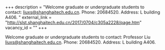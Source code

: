 +++
description = "Welcome graduate or undergraduate students to contact: <liuxs@shanghaitech.edu.cn>. Phone: 20684520.  Address: L building A406. "
external_link = "http://slst.shanghaitech.edu.cn/2017/0704/c305a2228/page.htm"
vacancy_id = ""
+++

Welcome graduate or undergraduate students to contact: Professor Liu <liuxs@shanghaitech.edu.cn>. Phone: 20684520.  Address: L building A406. 